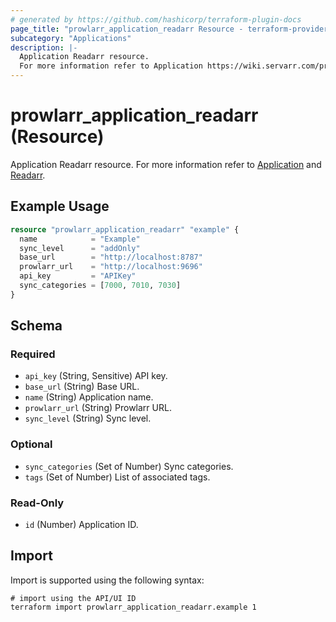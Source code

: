```yaml
---
# generated by https://github.com/hashicorp/terraform-plugin-docs
page_title: "prowlarr_application_readarr Resource - terraform-provider-prowlarr"
subcategory: "Applications"
description: |-
  Application Readarr resource.
  For more information refer to Application https://wiki.servarr.com/prowlarr/settings#applications and Readarr https://wiki.servarr.com/prowlarr/supported#readarr.
---
```


# prowlarr_application_readarr (Resource)

<!-- subcategory:Applications -->
Application Readarr resource.
For more information refer to [Application](https://wiki.servarr.com/prowlarr/settings#applications) and [Readarr](https://wiki.servarr.com/prowlarr/supported#readarr).

## Example Usage

```terraform
resource "prowlarr_application_readarr" "example" {
  name            = "Example"
  sync_level      = "addOnly"
  base_url        = "http://localhost:8787"
  prowlarr_url    = "http://localhost:9696"
  api_key         = "APIKey"
  sync_categories = [7000, 7010, 7030]
}
```

<!-- schema generated by tfplugindocs -->
## Schema

### Required

- `api_key` (String, Sensitive) API key.
- `base_url` (String) Base URL.
- `name` (String) Application name.
- `prowlarr_url` (String) Prowlarr URL.
- `sync_level` (String) Sync level.

### Optional

- `sync_categories` (Set of Number) Sync categories.
- `tags` (Set of Number) List of associated tags.

### Read-Only

- `id` (Number) Application ID.

## Import

Import is supported using the following syntax:

```shell
# import using the API/UI ID
terraform import prowlarr_application_readarr.example 1
```
